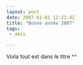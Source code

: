 ```yaml
---
layout: post
date: 2007-01-01 12:23:42
title: "Bonne année 2007"
tags:
 - amis

---
```


Voila tout est dans le titre ^^
